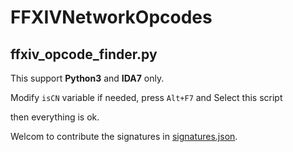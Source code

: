 # FFXIVNetworkOpcodes

## ffxiv_opcode_finder.py

This support **Python3** and **IDA7** only.

Modify `isCN` variable if needed, press `Alt+F7` and Select this script

then everything is ok.

Welcom to contribute the signatures in [signatures.json](https://github.com/gamous/FFXIVNetworkOpcode/blob/main/signatures.json).
